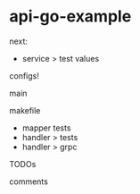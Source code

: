 # api-go-example

next: 
- service > test values

configs!

main

makefile

- mapper tests
- handler > tests
- handler > grpc

TODOs

comments 